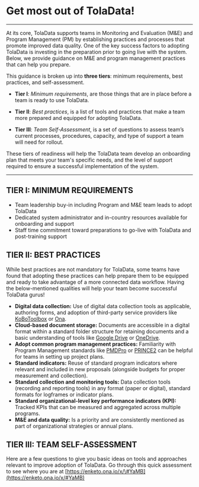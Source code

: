 # Get most out of TolaData!

---

At its core, TolaData supports teams in Monitoring and Evaluation \(M&E\) and Program Management \(PM\) by establishing practices and processes that promote improved data quality.                                                                                                                 One of the key success factors to adopting TolaData is investing in the preparation prior to going live with the system. Below, we provide guidance on M&E and program management practices that can help you prepare.



This guidance is broken up into **three tiers**: minimum requirements, best practices, and self-assessment.

* **Tier I**: _Minimum requirements_, are those things that are in place before a team is ready to use TolaData.

* **Tier II**: _Best practices_, is a list of tools and practices that make a team more prepared and equipped for adopting TolaData.

* **Tier III**: _Team Self-Assessment_, is a set of questions to assess team’s current processes, procedures, capacity, and type of support a team will need for rollout.

These tiers of readiness will help the TolaData team develop an onboarding plan that meets your team's specific needs, and the level of support required to ensure a successful implementation of the system.

---

## TIER I: MINIMUM REQUIREMENTS

* Team leadership buy-in including Program and M&E team leads to adopt TolaData
* Dedicated system administrator and in-country resources available for onboarding and support
* Staff time commitment toward preparations to go-live with TolaData and post-training support

## TIER II: BEST PRACTICES

While best practices are not mandatory for TolaData, some teams have found that adopting these practices can help prepare them to be equipped and ready to take advantage of a more connected data workflow. Having the below-mentioned qualities will help your team become successful TolaData gurus!

* **Digital data collection:** Use of digital data collection tools as applicable, authoring forms, and adoption of third-party service providers like [KoBoToolbox](http://www.kobotoolbox.org/) or [Ona](https://ona.io/).
* **Cloud-based document storage:** Documents are accessible in a digital format within a standard folder structure for retaining documents and a basic understanding of tools like [Google Drive](https://www.google.com/drive/) or [OneDrive](https://onedrive.live.com/).
* **Adopt common program management practices:** Familiarity with Program Management standards like [PMDPro](http://www.pm4ngos.com/the-guide-to-the-pmd-pro/) or [PRINCE2](https://www.prince2.com/uk/what-is-prince2) can be helpful for teams in setting up project plans.
* **Standard indicators:** Reuse of standard program indicators where relevant and included in new proposals \(alongside budgets for proper measurement and collection\).
* **Standard collection and monitoring tools:** Data collection tools \(recording and reporting tools\) in any format \(paper or digital\), standard formats for logframes or indicator plans.
* **Standard organizational-level key performance indicators \(KPI\):** Tracked KPIs that can be measured and aggregated across multiple programs.
* **M&E and data quality:** Is a priority and are consistently mentioned as part of organizational strategies or annual plans.

## TIER III: TEAM SELF-ASSESSMENT

Here are a few questions to give you basic ideas on tools and approaches relevant to improve adoption of TolaData. Go through this quick assessment to see where you are at [https://enketo.ona.io/x/\#YaMB](https://enketo.ona.io/x/#YaMB)

